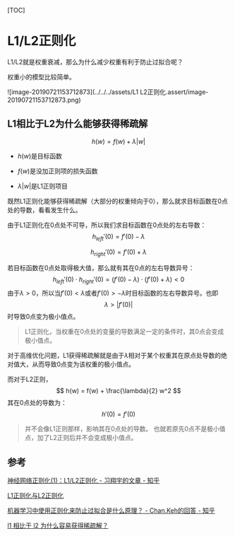 [TOC]



# L1/L2正则化



L1/L2就是权重衰减，那么为什么减少权重有利于防止过拟合呢？

权重小的模型比较简单。



![image-20190721153712873](../../../assets/L1 L2正则化.assert/image-20190721153712873.png)





## L1相比于L2为什么能够获得稀疏解

$$
h(w) = f(w) + \lambda |w|
$$

* $h(w)$是目标函数

* $f(w)$是没加正则项的损失函数

* $\lambda |w|$是L1正则项目



既然L1正则化能够获得稀疏解（大部分的权重倾向于0），那么就求目标函数在0点处的导数，看看发生什么。

由于L1正则化在0点处不可导，所以我们求目标函数在0点处的左右导数：
$$
h_{left}'(0) = f'(0) - \lambda
$$

$$
h_{right}'(0) = f'(0) + \lambda
$$

若目标函数在0点处取得极大值，那么就有其在0点的左右导数异号：
$$
h_{left}'(0) \cdot h_{right}'(0) = (f'(0) - \lambda) \cdot (f'(0) + \lambda) < 0
$$
由于$\lambda >0$，所以当$f'(0) < \lambda$或者$f'(0) > -\lambda$时目标函数的左右导数异号。也即
$$
\lambda > |f'(0)|
$$
时导致0点变为极小值点。



> L1正则化，当权重在0点处的变量的导数满足一定的条件时，其0点会变成极小值点。



对于高维优化问题，L1获得稀疏解就是由于$\lambda$相对于某个权重其在原点处导数的绝对值大，从而导致0点变为该权重的极小值点。





而对于L2正则，
$$
h(w) = f(w) + \frac{\lambda}{2} w^2
$$
其在0点处的导数为：
$$
h'(0) = f'(0)
$$

>  并不会像L1正则那样，影响其在0点处的导数。 也就若原先0点不是极小值点，加了L2正则后并不会变成极小值点。










## 参考

[神经网络正则化(1)：L1/L2正则化 - 习翔宇的文章 - 知乎](https://zhuanlan.zhihu.com/p/35893078)

[L1正则化与L2正则化](https://zhuanlan.zhihu.com/p/35356992)

[机器学习中使用正则化来防止过拟合是什么原理？ - Chan.Keh的回答 - 知乎](https://www.zhihu.com/question/20700829/answer/627874879)

[l1 相比于 l2 为什么容易获得稀疏解？](https://www.zhihu.com/question/37096933)